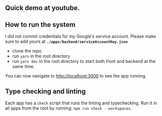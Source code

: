 ## Quick demo at youtube.

## How to run the system

I did not commit credentials for my Google's service account. Please make sure to add yours at **`./apps/backend/serviceAccountKey.json`**

- clone the repo
- run `yarn` in the root directory
- run `yarn dev` in the root directory to start both front and backend at the same time.

You can now navigate to [http://localhost:3000](http://localhost:3000) to see the app running.

## Type checking and linting

Each app has a `check` script that runs the linting and typechecking. Run it in all apps from the root by running: `npm run check --workspaces`.
